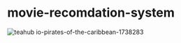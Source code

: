 
# movie-recomdation-system
![teahub io-pirates-of-the-caribbean-1738283](https://user-images.githubusercontent.com/99608924/198942396-5b078a82-7576-4be1-8afe-9d5486226f2f.jpg)
